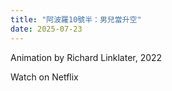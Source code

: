 ```yaml
---
title: "阿波羅10號半：男兒當升空"
date: 2025-07-23
---
```


Animation by Richard Linklater, 2022

Watch on Netflix
